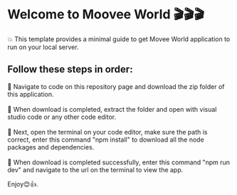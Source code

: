 # Welcome to Moovee World 🎬🎬🎬

💥 This template provides a minimal guide to get Movee World application to run on your local server.

 ## Follow these steps in order:

🚀 Navigate to code on this repository page and download the zip folder of this application. 
<br>
<br>
🚀 When download is completed, extract the folder and open with visual studio code or any other code editor. 
<br>
<br>
🚀 Next, open the terminal on your code editor, make sure the path is correct, enter this command "npm install" to download      all the node packages and dependencies. 
<br>
<br>
🚀 When download is completed successfully, enter this command "npm run dev" and navigate to the url on the terminal to view 
    the app.

Enjoy😊👍.

